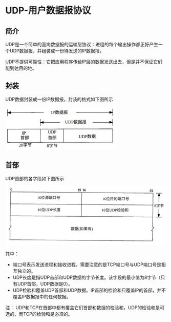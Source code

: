 UDP-用户数据报协议
===

## 简介

UDP是一个简单的面向数据报的运输层协议：进程的每个输出操作都正好产生一个UDP数据报，并组装成一份待发送的IP数据报。

UDP不提供可靠性：它把应用程序传给IP层的数据发送出去，但是并不保证它们能到达目的地。

## 封装

UDP数据封装成一份IP数据报，封装的格式如下图所示

![UDP封装](images/udp.png)

## 首部

UDP首部的各字段如下图所示

![udp首部](images/udp_header.png)

其中：
* 端口号表示发送进程和接收进程。需要注意的是TCP端口号与UDP端口号是相互独立的。
* UDP长度是指UDP首部和UDP数据的字节长度。该字段的最小值为8字节（只有UDP首部，UDP数据是0）。
* UDP检验和覆盖UDP首部和UDP数据。IP首部的检验和只覆盖IP的首部，并不覆盖IP数据报中的任何数据。

注：
  UDP和TCP在首部中都有覆盖它们首部和数据的检验和，UDP的检验和是可选的，而TCP的检验和是必须的。